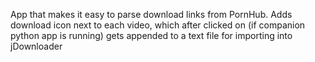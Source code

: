 App that makes it easy to parse download links from PornHub. Adds download icon next to each video, which after clicked on (if companion python app is running) gets appended to a text file for importing into jDownloader
